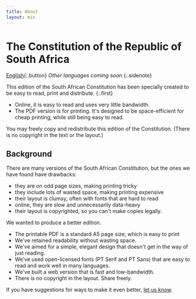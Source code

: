 ```yaml
---
title: About
layout: min
---
```


# The Constitution of&nbsp;the Republic of South&nbsp;Africa

[English](constitution/0-3-contents.html){:.button} 
*Other languages coming soon.*{:.sidenote}

This edition of the South African Constitution has been specially created to be easy to read, print and distribute.
{:.first}

*	Online, it is easy to read and uses very little bandwidth.
*	The PDF version is for printing. It's designed to be space-efficient for cheap printing, while still being easy to read.

You may freely copy and redistribute this edition of the Constitution. (There is no copyright in the text or the layout.)

## Background

There are many versions of the South African Constitution, but the ones we have found have drawbacks: 

*	they are on odd page sizes, making printing tricky
*	they include lots of wasted space, making printing expensive
*	their layout is clumsy, often with fonts that are hard to read
*	online, they are slow and unnecessarily data-heavy
*	their layout is copyrighted, so you can't make copies legally.

We wanted to produce a better edition. 

*	The printable PDF is a standard A5 page size, which is easy to print
*	We've retained readability without wasting space.
*	We've aimed for a simple, elegant design that doesn't get in the way of just reading.
*	We've used open-licensed fonts (PT Serif and PT Sans) that are easy to read and work well in many languages.
*	We've built a web version that is fast and low-bandwidth.
*	There is no copyright in the layout. Share freely.

If you have suggestions for ways to make it even better, [let us know](http://electricbookworks.com/contact).
